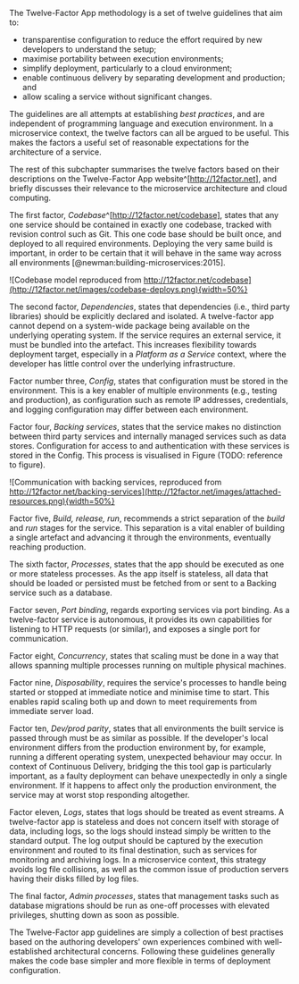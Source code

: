 The Twelve-Factor App methodology is a set of twelve guidelines that aim to:

- transparentise configuration to reduce the effort required by new developers to understand the setup;
- maximise portability between execution environments;
- simplify deployment, particularly to a cloud environment;
- enable continuous delivery by separating development and production; and
- allow scaling a service without significant changes.

The guidelines are all attempts at establishing _best practices_, and are independent of programming language and execution environment. In a microservice context, the twelve factors can all be argued to be useful. This makes the factors a useful set of reasonable expectations for the architecture of a service.

The rest of this subchapter summarises the twelve factors based on their descriptions on the Twelve-Factor App website^[http://12factor.net], and briefly discusses their relevance to the microservice architecture and cloud computing.

The first factor, _Codebase_^[http://12factor.net/codebase], states that any one service should be contained in exactly one codebase, tracked with revision control such as Git. This one code base should be built once, and deployed to all required environments. Deploying the very same build is important, in order to be certain that it will behave in the same way across all environments [@newman:building-microservices:2015].

![Codebase model reproduced from http://12factor.net/codebase](http://12factor.net/images/codebase-deploys.png){width=50%}

The second factor, _Dependencies_, states that dependencies (i.e., third party libraries) should be explicitly declared and isolated. A twelve-factor app cannot depend on a system-wide package being available on the underlying operating system. If the service requires an external service, it must be bundled into the artefact. This increases flexibility towards deployment target, especially in a _Platform as a Service_ context, where the developer has little control over the underlying infrastructure.

Factor number three, _Config_, states that configuration must be stored in the environment. This is a key enabler of multiple environments (e.g., testing and production), as configuration such as remote IP addresses, credentials, and logging configuration may differ between each environment.

Factor four, _Backing services_, states that the service makes no distinction between third party services and internally managed services such as data stores. Configuration for access to and authentication with these services is stored in the Config. This process is visualised in Figure (TODO: reference to figure).

![Communication with backing services, reproduced from http://12factor.net/backing-services](http://12factor.net/images/attached-resources.png){width=50%}

Factor five, _Build, release, run_, recommends a strict separation of the _build_ and _run_ stages for the service. This separation is a vital enabler of building a single artefact and advancing it through the environments, eventually reaching production.

The sixth factor, _Processes_, states that the app should be executed as one or more stateless processes. As the app itself is stateless, all data that should be loaded or persisted must be fetched from or sent to a Backing service such as a database.

Factor seven, _Port binding_, regards exporting services via port binding. As a twelve-factor service is autonomous, it provides its own capabilities for listening to HTTP requests (or similar), and exposes a single port for communication.

Factor eight, _Concurrency_, states that scaling must be done in a way that allows spanning multiple processes running on multiple physical machines.

Factor nine, _Disposability_, requires the service's processes to handle being started or stopped at immediate notice and minimise time to start. This enables rapid scaling both up and down to meet requirements from immediate server load.

Factor ten, _Dev/prod parity_, states that all environments the built service is passed through must be as similar as possible. If the developer's local environment differs from the production environment by, for example, running a different operating system, unexpected behaviour may occur. In context of Continuous Delivery, bridging the this tool gap is particularly important, as a faulty deployment can behave unexpectedly in only a single environment. If it happens to affect only the production environment, the service may at worst stop responding altogether.

Factor eleven, _Logs_, states that logs should be treated as event streams. A twelve-factor app is stateless and does not concern itself with storage of data, including logs, so the logs should instead simply be written to the standard output. The log output should be captured by the execution environment and routed to its final destination, such as services for monitoring and archiving logs. In a microservice context, this strategy avoids log file collisions, as well as the common issue of production servers having their disks filled by log files.

The final factor, _Admin processes_, states that management tasks such as database migrations should be run as one-off processes with elevated privileges, shutting down as soon as possible.

The Twelve-Factor app guidelines are simply a collection of best practises based on the authoring developers' own experiences combined with well-established architectural concerns. Following these guidelines generally makes the code base simpler and more flexible in terms of deployment configuration.
